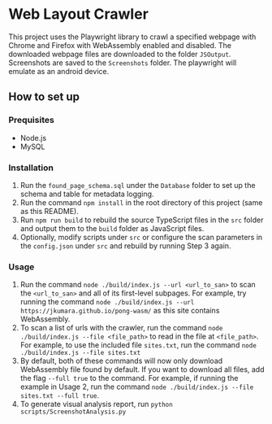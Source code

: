 # Web Layout Crawler #

This project uses the Playwright library to crawl a specified webpage with Chrome and Firefox with WebAssembly enabled and disabled. The downloaded webpage files are downloaded to the folder `JSOutput`. Screenshots are saved to the `Screenshots` folder. The playwright will emulate as an android device.

## How to set up ###

### Prequisites
* Node.js
* MySQL

### Installation
1. Run the `found_page_schema.sql` under the `Database` folder to set up the schema and table for metadata logging.
2. Run the command `npm install` in the root directory of this project (same as this README).
3. Run `npm run build` to rebuild the source TypeScript files in the `src` folder and output them to the `build` folder as JavaScript files.
4. Optionally, modify scripts under `src` or configure the scan parameters in the `config.json` under `src` and rebuild by running Step 3 again.
### Usage
1. Run the command `node ./build/index.js --url <url_to_san>` to scan the `<url_to_san>` and all of its first-level subpages. For example, try running the command `node ./build/index.js --url https://jkumara.github.io/pong-wasm/` as this site contains WebAssembly. 
2. To scan a list of urls with the crawler, run the command `node ./build/index.js --file <file_path>` to read in the file at `<file_path>`. For example, to use the included file `sites.txt`, run the command `node ./build/index.js --file sites.txt`
3. By default, both of these commands will now only download WebAssembly file found by default. If you want to download all files, add the flag `--full true` to the command. For example, if running the example in Usage 2, run the command `node ./build/index.js --file sites.txt --full true`.
4. To generate visual analysis report, run `python scripts/ScreenshotAnalysis.py`

